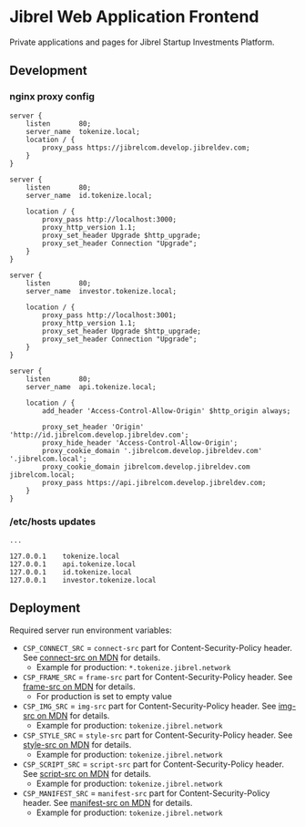 # Jibrel Web Application Frontend

Private applications and pages for Jibrel Startup Investments Platform.

## Development

### nginx proxy config

```
server {
    listen       80;
    server_name  tokenize.local;
    location / {
        proxy_pass https://jibrelcom.develop.jibreldev.com;
    }
}

server {
    listen       80;
    server_name  id.tokenize.local;

    location / {
        proxy_pass http://localhost:3000;
        proxy_http_version 1.1;
        proxy_set_header Upgrade $http_upgrade;
        proxy_set_header Connection "Upgrade";
    }
}

server {
    listen       80;
    server_name  investor.tokenize.local;

    location / {
        proxy_pass http://localhost:3001;
        proxy_http_version 1.1;
        proxy_set_header Upgrade $http_upgrade;
        proxy_set_header Connection "Upgrade";
    }
}

server {
    listen       80;
    server_name  api.tokenize.local;

    location / {
        add_header 'Access-Control-Allow-Origin' $http_origin always;

        proxy_set_header 'Origin' 'http://id.jibrelcom.develop.jibreldev.com';
        proxy_hide_header 'Access-Control-Allow-Origin';
        proxy_cookie_domain '.jibrelcom.develop.jibreldev.com' '.jibrelcom.local';
        proxy_cookie_domain jibrelcom.develop.jibreldev.com jibrelcom.local;
        proxy_pass https://api.jibrelcom.develop.jibreldev.com;
    }
}
```

### /etc/hosts updates

```
...

127.0.0.1    tokenize.local
127.0.0.1    api.tokenize.local
127.0.0.1    id.tokenize.local
127.0.0.1    investor.tokenize.local
```

## Deployment

Required server run environment variables:

- `CSP_CONNECT_SRC` = `connect-src` part for Content-Security-Policy header. See [connect-src on MDN](https://developer.mozilla.org/en-US/docs/Web/HTTP/Headers/Content-Security-Policy/connect-src) for details.
    - Example for production: `*.tokenize.jibrel.network` 
- `CSP_FRAME_SRC` = `frame-src` part for Content-Security-Policy header. See [frame-src on MDN](https://developer.mozilla.org/en-US/docs/Web/HTTP/Headers/Content-Security-Policy/frame-src) for details.
    - For production is set to empty value 
- `CSP_IMG_SRC` = `img-src` part for Content-Security-Policy header. See [img-src on MDN](https://developer.mozilla.org/en-US/docs/Web/HTTP/Headers/Content-Security-Policy/img-src) for details.
    - Example for production: `tokenize.jibrel.network` 
- `CSP_STYLE_SRC` = `style-src` part for Content-Security-Policy header. See [style-src on MDN](https://developer.mozilla.org/en-US/docs/Web/HTTP/Headers/Content-Security-Policy/style-src) for details.
    - Example for production: `tokenize.jibrel.network` 
- `CSP_SCRIPT_SRC` = `script-src` part for Content-Security-Policy header. See [script-src on MDN](https://developer.mozilla.org/en-US/docs/Web/HTTP/Headers/Content-Security-Policy/script-src) for details.
    - Example for production: `tokenize.jibrel.network` 
- `CSP_MANIFEST_SRC` = `manifest-src` part for Content-Security-Policy header. See [manifest-src on MDN](https://developer.mozilla.org/en-US/docs/Web/HTTP/Headers/Content-Security-Policy/manifest-src) for details.
    - Example for production: `tokenize.jibrel.network` 
